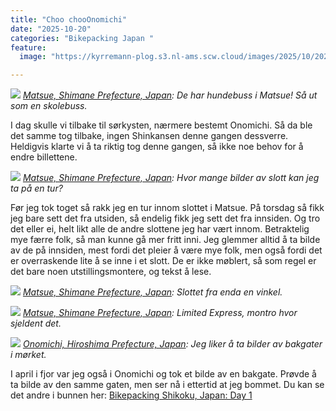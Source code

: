 ```yaml
---
title: "Choo chooOnomichi"
date: "2025-10-20"
categories: "Bikepacking Japan "
feature:
  image: "https://kyrremann-plog.s3.nl-ams.scw.cloud/images/2025/10/20251020_081551.jpg"

---
```



![](https://kyrremann-plog.s3.nl-ams.scw.cloud/images/2025/10/20251020_081551.jpg)
*[Matsue, Shimane Prefecture, Japan](https://www.google.com/maps/place/35.464751999722225,133.0638848): De har hundebuss i Matsue! Så ut som en skolebuss.*

I dag skulle vi tilbake til sørkysten, nærmere bestemt Onomichi. Så da ble det samme tog tilbake, ingen Shinkansen denne gangen dessverre. Heldigvis klarte vi å ta riktig tog denne gangen, så ikke noe behov for å endre billettene.


![](https://kyrremann-plog.s3.nl-ams.scw.cloud/images/2025/10/20251020_084536.jpg)
*[Matsue, Shimane Prefecture, Japan](https://www.google.com/maps/place/35.4740192,133.05177599972222): Hvor mange bilder av slott kan jeg ta på en tur?*

Før jeg tok toget så rakk jeg en tur innom slottet i Matsue. På torsdag så fikk jeg bare sett det fra utsiden, så endelig fikk jeg sett det fra innsiden. Og tro det eller ei, helt likt alle de andre slottene jeg har vært innom. Betraktelig mye færre folk, så man kunne gå mer fritt inni. Jeg glemmer alltid å ta bilde av de på innsiden, mest fordi det pleier å være mye folk, men også fordi det er overraskende lite å se inne i et slott. De er ikke møblert, så som regel er det bare noen utstillingsmontere, og tekst å lese.


![](https://kyrremann-plog.s3.nl-ams.scw.cloud/images/2025/10/20251020_091041.jpg)
*[Matsue, Shimane Prefecture, Japan](https://www.google.com/maps/place/35.4748256,133.05032959972223): Slottet fra enda en vinkel.*


![](https://kyrremann-plog.s3.nl-ams.scw.cloud/images/2025/10/20251020_110408.jpg)
*[Matsue, Shimane Prefecture, Japan](https://www.google.com/maps/place/35.4642057,133.06280449972223): Limited Express, montro hvor sjeldent det.*


![](https://kyrremann-plog.s3.nl-ams.scw.cloud/images/2025/10/20251020_204926.jpg)
*[Onomichi, Hiroshima Prefecture, Japan](https://www.google.com/maps/place/34.4059424,133.1957888): Jeg liker å ta bilder av bakgater i mørket.*

I april i fjor var jeg også i Onomichi og tok et bilde av en bakgate. Prøvde å ta bilde av den samme gaten, men ser nå i ettertid at jeg bommet. Du kan se det andre i bunnen her: [Bikepacking Shikoku, Japan: Day 1](https://kyrremann.no/plog/2024/03/japan-1)
